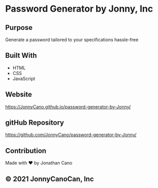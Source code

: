 # Password Generator by Jonny, Inc

## Purpose
Generate a password tailored to your specifications hassle-free

## Built With
* HTML
* CSS
* JavaScript

## Website
https://JonnyCano.github.io/password-generator-by-Jonny/

## gitHub Repository
https://github.com/JonnyCano/password-generator-by-Jonny/


## Contribution
Made with ❤️ by Jonathan Cano

## © 2021 JonnyCanoCan, Inc

